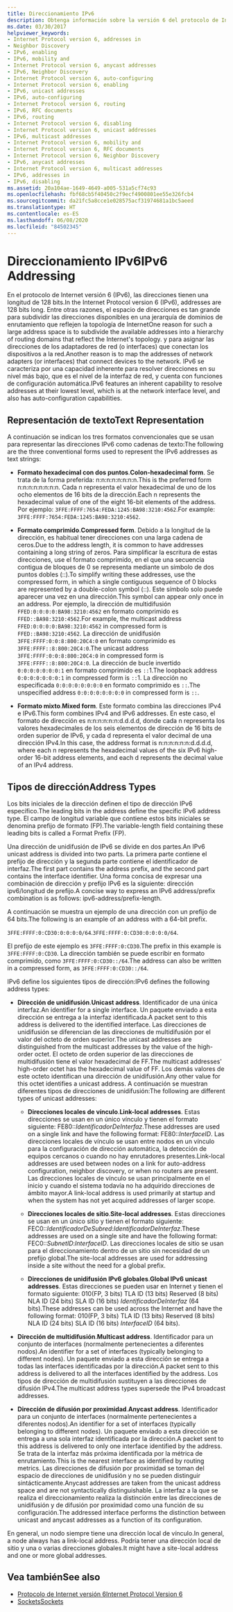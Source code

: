 ```yaml
---
title: Direccionamiento IPv6
description: Obtenga información sobre la versión 6 del protocolo de Internet (IPv6), las direcciones, la representación de texto y los tipos de dirección.
ms.date: 03/30/2017
helpviewer_keywords:
- Internet Protocol version 6, addresses in
- Neighbor Discovery
- IPv6, enabling
- IPv6, mobility and
- Internet Protocol version 6, anycast addresses
- IPv6, Neighbor Discovery
- Internet Protocol version 6, auto-configuring
- Internet Protocol version 6, enabling
- IPv6, unicast addresses
- IPv6, auto-configuring
- Internet Protocol version 6, routing
- IPv6, RFC documents
- IPv6, routing
- Internet Protocol version 6, disabling
- Internet Protocol version 6, unicast addresses
- IPv6, multicast addresses
- Internet Protocol version 6, mobility and
- Internet Protocol version 6, RFC documents
- Internet Protocol version 6, Neighbor Discovery
- IPv6, anycast addresses
- Internet Protocol version 6, multicast addresses
- IPv6, addresses in
- IPv6, disabling
ms.assetid: 20a104ae-1649-4649-a005-531a5cf74c93
ms.openlocfilehash: fbf68cb5f40450c2f9ecf4900801ee55e326fcb4
ms.sourcegitcommit: da21fc5a8cce1e028575acf31974681a1bc5aeed
ms.translationtype: HT
ms.contentlocale: es-ES
ms.lasthandoff: 06/08/2020
ms.locfileid: "84502345"
---
```

# <a name="ipv6-addressing"></a><span data-ttu-id="2c19f-103">Direccionamiento IPv6</span><span class="sxs-lookup"><span data-stu-id="2c19f-103">IPv6 Addressing</span></span>

<span data-ttu-id="2c19f-104">En el protocolo de Internet versión 6 (IPv6), las direcciones tienen una longitud de 128 bits.</span><span class="sxs-lookup"><span data-stu-id="2c19f-104">In the Internet Protocol version 6 (IPv6), addresses are 128 bits long.</span></span> <span data-ttu-id="2c19f-105">Entre otras razones, el espacio de direcciones es tan grande para subdividir las direcciones disponibles en una jerarquía de dominios de enrutamiento que reflejen la topología de Internet</span><span class="sxs-lookup"><span data-stu-id="2c19f-105">One reason for such a large address space is to subdivide the available addresses into a hierarchy of routing domains that reflect the Internet's topology.</span></span> <span data-ttu-id="2c19f-106">y para asignar las direcciones de los adaptadores de red (o interfaces) que conectan los dispositivos a la red.</span><span class="sxs-lookup"><span data-stu-id="2c19f-106">Another reason is to map the addresses of network adapters (or interfaces) that connect devices to the network.</span></span> <span data-ttu-id="2c19f-107">IPv6 se caracteriza por una capacidad inherente para resolver direcciones en su nivel más bajo, que es el nivel de la interfaz de red, y cuenta con funciones de configuración automática.</span><span class="sxs-lookup"><span data-stu-id="2c19f-107">IPv6 features an inherent capability to resolve addresses at their lowest level, which is at the network interface level, and also has auto-configuration capabilities.</span></span>

## <a name="text-representation"></a><span data-ttu-id="2c19f-108">Representación de texto</span><span class="sxs-lookup"><span data-stu-id="2c19f-108">Text Representation</span></span>

<span data-ttu-id="2c19f-109">A continuación se indican los tres formatos convencionales que se usan para representar las direcciones IPv6 como cadenas de texto:</span><span class="sxs-lookup"><span data-stu-id="2c19f-109">The following are the three conventional forms used to represent the IPv6 addresses as text strings:</span></span>

- <span data-ttu-id="2c19f-110">**Formato hexadecimal con dos puntos**.</span><span class="sxs-lookup"><span data-stu-id="2c19f-110">**Colon-hexadecimal form**.</span></span> <span data-ttu-id="2c19f-111">Se trata de la forma preferida: n:n:n:n:n:n:n:n.</span><span class="sxs-lookup"><span data-stu-id="2c19f-111">This is the preferred form n:n:n:n:n:n:n:n.</span></span> <span data-ttu-id="2c19f-112">Cada n representa el valor hexadecimal de uno de los ocho elementos de 16 bits de la dirección.</span><span class="sxs-lookup"><span data-stu-id="2c19f-112">Each n represents the hexadecimal value of one of the eight 16-bit elements of the address.</span></span> <span data-ttu-id="2c19f-113">Por ejemplo: `3FFE:FFFF:7654:FEDA:1245:BA98:3210:4562`.</span><span class="sxs-lookup"><span data-stu-id="2c19f-113">For example: `3FFE:FFFF:7654:FEDA:1245:BA98:3210:4562`.</span></span>

- <span data-ttu-id="2c19f-114">**Formato comprimido**.</span><span class="sxs-lookup"><span data-stu-id="2c19f-114">**Compressed form**.</span></span> <span data-ttu-id="2c19f-115">Debido a la longitud de la dirección, es habitual tener direcciones con una larga cadena de ceros.</span><span class="sxs-lookup"><span data-stu-id="2c19f-115">Due to the address length, it is common to have addresses containing a long string of zeros.</span></span> <span data-ttu-id="2c19f-116">Para simplificar la escritura de estas direcciones, use el formato comprimido, en el que una secuencia contigua de bloques de 0 se representa mediante un símbolo de dos puntos dobles (::).</span><span class="sxs-lookup"><span data-stu-id="2c19f-116">To simplify writing these addresses, use the compressed form, in which a single contiguous sequence of 0 blocks are represented by a double-colon symbol (::).</span></span> <span data-ttu-id="2c19f-117">Este símbolo solo puede aparecer una vez en una dirección.</span><span class="sxs-lookup"><span data-stu-id="2c19f-117">This symbol can appear only once in an address.</span></span> <span data-ttu-id="2c19f-118">Por ejemplo, la dirección de multidifusión `FFED:0:0:0:0:BA98:3210:4562` en formato comprimido es `FFED::BA98:3210:4562`.</span><span class="sxs-lookup"><span data-stu-id="2c19f-118">For example, the multicast address `FFED:0:0:0:0:BA98:3210:4562` in compressed form is `FFED::BA98:3210:4562`.</span></span> <span data-ttu-id="2c19f-119">La dirección de unidifusión `3FFE:FFFF:0:0:8:800:20C4:0` en formato comprimido es `3FFE:FFFF::8:800:20C4:0`.</span><span class="sxs-lookup"><span data-stu-id="2c19f-119">The unicast address `3FFE:FFFF:0:0:8:800:20C4:0` in compressed form is `3FFE:FFFF::8:800:20C4:0`.</span></span> <span data-ttu-id="2c19f-120">La dirección de bucle invertido `0:0:0:0:0:0:0:1` en formato comprimido es `::`1.</span><span class="sxs-lookup"><span data-stu-id="2c19f-120">The loopback address `0:0:0:0:0:0:0:1` in compressed form is `::`1.</span></span> <span data-ttu-id="2c19f-121">La dirección no especificada `0:0:0:0:0:0:0:0` en formato comprimido es `::`.</span><span class="sxs-lookup"><span data-stu-id="2c19f-121">The unspecified address `0:0:0:0:0:0:0:0` in compressed form is `::`.</span></span>

- <span data-ttu-id="2c19f-122">**Formato mixto**.</span><span class="sxs-lookup"><span data-stu-id="2c19f-122">**Mixed form**.</span></span> <span data-ttu-id="2c19f-123">Este formato combina las direcciones IPv4 e IPv6.</span><span class="sxs-lookup"><span data-stu-id="2c19f-123">This form combines IPv4 and IPv6 addresses.</span></span> <span data-ttu-id="2c19f-124">En este caso, el formato de dirección es n:n:n:n:n:n:d.d.d.d, donde cada n representa los valores hexadecimales de los seis elementos de dirección de 16 bits de orden superior de IPv6, y cada d representa el valor decimal de una dirección IPv4.</span><span class="sxs-lookup"><span data-stu-id="2c19f-124">In this case, the address format is n:n:n:n:n:n:d.d.d.d, where each n represents the hexadecimal values of the six IPv6 high-order 16-bit address elements, and each d represents the decimal value of an IPv4 address.</span></span>

## <a name="address-types"></a><span data-ttu-id="2c19f-125">Tipos de dirección</span><span class="sxs-lookup"><span data-stu-id="2c19f-125">Address Types</span></span>

<span data-ttu-id="2c19f-126">Los bits iniciales de la dirección definen el tipo de dirección IPv6 específico.</span><span class="sxs-lookup"><span data-stu-id="2c19f-126">The leading bits in the address define the specific IPv6 address type.</span></span> <span data-ttu-id="2c19f-127">El campo de longitud variable que contiene estos bits iniciales se denomina prefijo de formato (FP).</span><span class="sxs-lookup"><span data-stu-id="2c19f-127">The variable-length field containing these leading bits is called a Format Prefix (FP).</span></span>

<span data-ttu-id="2c19f-128">Una dirección de unidifusión de IPv6 se divide en dos partes.</span><span class="sxs-lookup"><span data-stu-id="2c19f-128">An IPv6 unicast address is divided into two parts.</span></span> <span data-ttu-id="2c19f-129">La primera parte contiene el prefijo de dirección y la segunda parte contiene el identificador de interfaz.</span><span class="sxs-lookup"><span data-stu-id="2c19f-129">The first part contains the address prefix, and the second part contains the interface identifier.</span></span> <span data-ttu-id="2c19f-130">Una forma concisa de expresar una combinación de dirección y prefijo IPv6 es la siguiente: dirección ipv6/longitud de prefijo.</span><span class="sxs-lookup"><span data-stu-id="2c19f-130">A concise way to express an IPv6 address/prefix combination is as follows: ipv6-address/prefix-length.</span></span>

<span data-ttu-id="2c19f-131">A continuación se muestra un ejemplo de una dirección con un prefijo de 64 bits.</span><span class="sxs-lookup"><span data-stu-id="2c19f-131">The following is an example of an address with a 64-bit prefix.</span></span>

<span data-ttu-id="2c19f-132">`3FFE:FFFF:0:CD30:0:0:0:0/64`.</span><span class="sxs-lookup"><span data-stu-id="2c19f-132">`3FFE:FFFF:0:CD30:0:0:0:0/64`.</span></span>

<span data-ttu-id="2c19f-133">El prefijo de este ejemplo es `3FFE:FFFF:0:CD30`.</span><span class="sxs-lookup"><span data-stu-id="2c19f-133">The prefix in this example is `3FFE:FFFF:0:CD30`.</span></span> <span data-ttu-id="2c19f-134">La dirección también se puede escribir en formato comprimido, como `3FFE:FFFF:0:CD30::/64`.</span><span class="sxs-lookup"><span data-stu-id="2c19f-134">The address can also be written in a compressed form, as `3FFE:FFFF:0:CD30::/64`.</span></span>

<span data-ttu-id="2c19f-135">IPv6 define los siguientes tipos de dirección:</span><span class="sxs-lookup"><span data-stu-id="2c19f-135">IPv6 defines the following address types:</span></span>

- <span data-ttu-id="2c19f-136">**Dirección de unidifusión**.</span><span class="sxs-lookup"><span data-stu-id="2c19f-136">**Unicast address**.</span></span> <span data-ttu-id="2c19f-137">Identificador de una única interfaz.</span><span class="sxs-lookup"><span data-stu-id="2c19f-137">An identifier for a single interface.</span></span> <span data-ttu-id="2c19f-138">Un paquete enviado a esta dirección se entrega a la interfaz identificada.</span><span class="sxs-lookup"><span data-stu-id="2c19f-138">A packet sent to this address is delivered to the identified interface.</span></span> <span data-ttu-id="2c19f-139">Las direcciones de unidifusión se diferencian de las direcciones de multidifusión por el valor del octeto de orden superior.</span><span class="sxs-lookup"><span data-stu-id="2c19f-139">The unicast addresses are distinguished from the multicast addresses by the value of the high-order octet.</span></span> <span data-ttu-id="2c19f-140">El octeto de orden superior de las direcciones de multidifusión tiene el valor hexadecimal de FF.</span><span class="sxs-lookup"><span data-stu-id="2c19f-140">The multicast addresses' high-order octet has the hexadecimal value of FF.</span></span> <span data-ttu-id="2c19f-141">Los demás valores de este octeto identifican una dirección de unidifusión.</span><span class="sxs-lookup"><span data-stu-id="2c19f-141">Any other value for this octet identifies a unicast address.</span></span> <span data-ttu-id="2c19f-142">A continuación se muestran diferentes tipos de direcciones de unidifusión:</span><span class="sxs-lookup"><span data-stu-id="2c19f-142">The following are different types of unicast addresses:</span></span>

  - <span data-ttu-id="2c19f-143">**Direcciones locales de vínculo**.</span><span class="sxs-lookup"><span data-stu-id="2c19f-143">**Link-local addresses**.</span></span> <span data-ttu-id="2c19f-144">Estas direcciones se usan en un único vínculo y tienen el formato siguiente: FE80::*IdentificadorDeInterfaz*.</span><span class="sxs-lookup"><span data-stu-id="2c19f-144">These addresses are used on a single link and have the following format: FE80::*InterfaceID*.</span></span> <span data-ttu-id="2c19f-145">Las direcciones locales de vínculo se usan entre nodos en un vínculo para la configuración de dirección automática, la detección de equipos cercanos o cuando no hay enrutadores presentes.</span><span class="sxs-lookup"><span data-stu-id="2c19f-145">Link-local addresses are used between nodes on a link for auto-address configuration, neighbor discovery, or when no routers are present.</span></span> <span data-ttu-id="2c19f-146">Las direcciones locales de vínculo se usan principalmente en el inicio y cuando el sistema todavía no ha adquirido direcciones de ámbito mayor.</span><span class="sxs-lookup"><span data-stu-id="2c19f-146">A link-local address is used primarily at startup and when the system has not yet acquired addresses of larger scope.</span></span>

  - <span data-ttu-id="2c19f-147">**Direcciones locales de sitio**.</span><span class="sxs-lookup"><span data-stu-id="2c19f-147">**Site-local addresses**.</span></span> <span data-ttu-id="2c19f-148">Estas direcciones se usan en un único sitio y tienen el formato siguiente: FEC0::*IdentificadorDeSubred*:*IdentificadorDeInterfaz*.</span><span class="sxs-lookup"><span data-stu-id="2c19f-148">These addresses are used on a single site and have the following format: FEC0::*SubnetID*:*InterfaceID*.</span></span> <span data-ttu-id="2c19f-149">Las direcciones locales de sitio se usan para el direccionamiento dentro de un sitio sin necesidad de un prefijo global.</span><span class="sxs-lookup"><span data-stu-id="2c19f-149">The site-local addresses are used for addressing inside a site without the need for a global prefix.</span></span>

  - <span data-ttu-id="2c19f-150">**Direcciones de unidifusión IPv6 globales**.</span><span class="sxs-lookup"><span data-stu-id="2c19f-150">**Global IPv6 unicast addresses**.</span></span> <span data-ttu-id="2c19f-151">Estas direcciones se pueden usar en Internet y tienen el formato siguiente: 010(FP, 3 bits) TLA ID (13 bits) Reserved (8 bits) NLA ID (24 bits) SLA ID (16 bits) *IdentificadorDeInterfaz* (64 bits).</span><span class="sxs-lookup"><span data-stu-id="2c19f-151">These addresses can be used across the Internet and have the following format: 010(FP, 3 bits) TLA ID (13 bits) Reserved (8 bits) NLA ID (24 bits) SLA ID (16 bits) *InterfaceID* (64 bits).</span></span>

- <span data-ttu-id="2c19f-152">**Dirección de multidifusión**.</span><span class="sxs-lookup"><span data-stu-id="2c19f-152">**Multicast address**.</span></span> <span data-ttu-id="2c19f-153">Identificador para un conjunto de interfaces (normalmente pertenecientes a diferentes nodos).</span><span class="sxs-lookup"><span data-stu-id="2c19f-153">An identifier for a set of interfaces (typically belonging to different nodes).</span></span> <span data-ttu-id="2c19f-154">Un paquete enviado a esta dirección se entrega a todas las interfaces identificadas por la dirección.</span><span class="sxs-lookup"><span data-stu-id="2c19f-154">A packet sent to this address is delivered to all the interfaces identified by the address.</span></span> <span data-ttu-id="2c19f-155">Los tipos de dirección de multidifusión sustituyen a las direcciones de difusión IPv4.</span><span class="sxs-lookup"><span data-stu-id="2c19f-155">The multicast address types supersede the IPv4 broadcast addresses.</span></span>

- <span data-ttu-id="2c19f-156">**Dirección de difusión por proximidad**.</span><span class="sxs-lookup"><span data-stu-id="2c19f-156">**Anycast address**.</span></span> <span data-ttu-id="2c19f-157">Identificador para un conjunto de interfaces (normalmente pertenecientes a diferentes nodos).</span><span class="sxs-lookup"><span data-stu-id="2c19f-157">An identifier for a set of interfaces (typically belonging to different nodes).</span></span> <span data-ttu-id="2c19f-158">Un paquete enviado a esta dirección se entrega a una sola interfaz identificada por la dirección.</span><span class="sxs-lookup"><span data-stu-id="2c19f-158">A packet sent to this address is delivered to only one interface identified by the address.</span></span> <span data-ttu-id="2c19f-159">Se trata de la interfaz más próxima identificada por la métrica de enrutamiento.</span><span class="sxs-lookup"><span data-stu-id="2c19f-159">This is the nearest interface as identified by routing metrics.</span></span> <span data-ttu-id="2c19f-160">Las direcciones de difusión por proximidad se toman del espacio de direcciones de unidifusión y no se pueden distinguir sintácticamente.</span><span class="sxs-lookup"><span data-stu-id="2c19f-160">Anycast addresses are taken from the unicast address space and are not syntactically distinguishable.</span></span> <span data-ttu-id="2c19f-161">La interfaz a la que se realiza el direccionamiento realiza la distinción entre las direcciones de unidifusión y de difusión por proximidad como una función de su configuración.</span><span class="sxs-lookup"><span data-stu-id="2c19f-161">The addressed interface performs the distinction between unicast and anycast addresses as a function of its configuration.</span></span>

<span data-ttu-id="2c19f-162">En general, un nodo siempre tiene una dirección local de vínculo.</span><span class="sxs-lookup"><span data-stu-id="2c19f-162">In general, a node always has a link-local address.</span></span> <span data-ttu-id="2c19f-163">Podría tener una dirección local de sitio y una o varias direcciones globales.</span><span class="sxs-lookup"><span data-stu-id="2c19f-163">It might have a site-local address and one or more global addresses.</span></span>

## <a name="see-also"></a><span data-ttu-id="2c19f-164">Vea también</span><span class="sxs-lookup"><span data-stu-id="2c19f-164">See also</span></span>

- [<span data-ttu-id="2c19f-165">Protocolo de Internet versión 6</span><span class="sxs-lookup"><span data-stu-id="2c19f-165">Internet Protocol Version 6</span></span>](internet-protocol-version-6.md)
- [<span data-ttu-id="2c19f-166">Sockets</span><span class="sxs-lookup"><span data-stu-id="2c19f-166">Sockets</span></span>](sockets.md)
